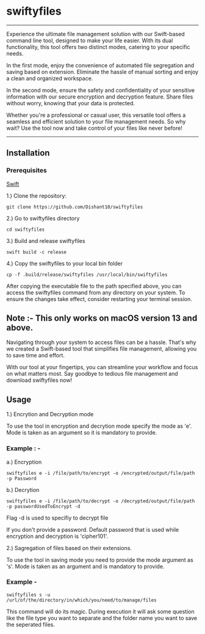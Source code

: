 # swiftyfiles

***
Experience the ultimate file management solution with our Swift-based command line tool, designed to make your life easier. With its dual functionality, this tool offers two distinct modes, catering to your specific needs.

In the first mode, enjoy the convenience of automated file segregation and saving based on extension. Eliminate the hassle of manual sorting and enjoy a clean and organized workspace.

In the second mode, ensure the safety and confidentiality of your sensitive information with our secure encryption and decryption feature. Share files without worry, knowing that your data is protected.

Whether you're a professional or casual user, this versatile tool offers a seamless and efficient solution to your file management needs. So why wait? Use the tool now and take control of your files like never before!

***

## Installation

### Prerequisites
 [Swift](https://www.swift.org/download/)

1.) Clone the repository:

```
git clone https://github.com/Dishant10/swiftyfiles
```
2.) Go to swiftyfiles directory

```
cd swiftyfiles
```
3.) Build and release swiftyfiles

```
swift build -c release
```
4.) Copy the swiftyfiles to your local bin folder

```
cp -f .build/release/swiftyfiles /usr/local/bin/swiftyfiles

```

After copying the executable file to the path specified above, you can access the swiftyfiles command from any directory on your system.
To ensure the changes take effect, consider restarting your terminal session.

## Note :- This only works on macOS version 13 and above.

Navigating through your system to access files can be a hassle. That's why we created a Swift-based tool that simplifies file management, allowing you to save time and effort.

With our tool at your fingertips, you can streamline your workflow and focus on what matters most. Say goodbye to tedious file management and download swiftyfiles now!

## Usage

1.) Encrytion and Decryption mode

To use the tool in encryption and decrytion mode specify the mode as 'e'. Mode is taken as an argument so it is mandatory to provide. 

### Example : -

a.) Encryption
```
swiftyfiles e -i /file/path/to/encrypt -o /encrypted/output/file/path -p Password 
```

b.) Decrytion
```
swiftyfiles e -i /file/path/to/decrypt -o /decrypted/output/file/path -p passwordUsedToEncrypt -d
```
Flag -d is used to specifiy to decrypt file

If you don't provide a password. Default password that is used while encryption and decryption is 'cipher101'.

2.) Sagregation of files based on their extensions.

To use the tool in saving mode you need to provide the mode argument as 's'. Mode is taken as an argument and is mandatory to provide.

### Example - 

```
swiftyfiles s -u /url/of/the/directory/in/which/you/need/to/manage/files
```
This command will do its magic. During execution it will ask some question like the file type you want to separate and the folder name you want to save the seperated files.


  
